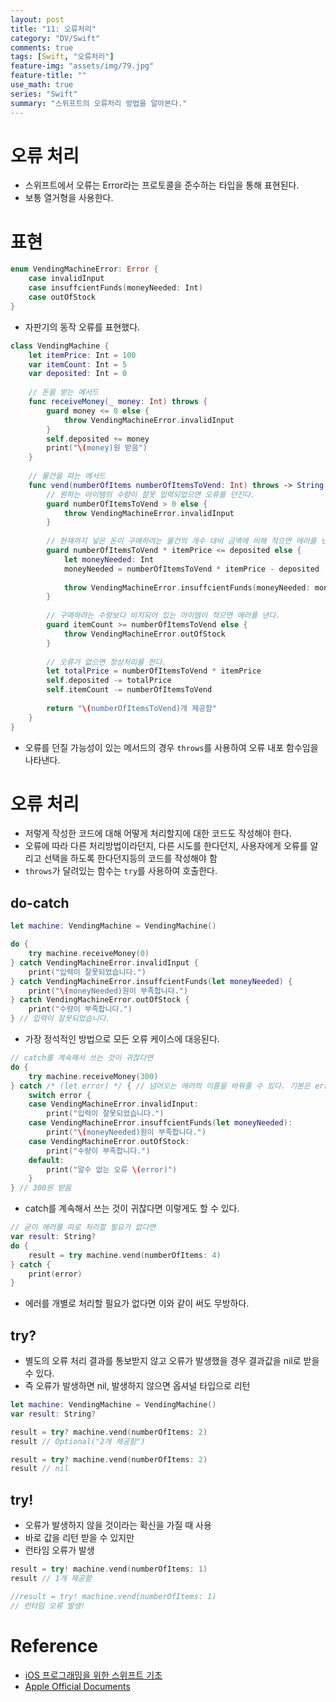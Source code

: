 ```yaml
---
layout: post
title: "11: 오류처리"
category: "DV/Swift"
comments: true
tags: [Swift, "오류처리"]
feature-img: "assets/img/79.jpg"
feature-title: ""
use_math: true
series: "Swift"
summary: "스위프트의 오류처리 방법을 알아본다."
---
```


# 오류 처리

* 스위프트에서 오류는 Error라는 프로토콜을 준수하는 타입을 통해 표현된다.
* 보통 열거형을 사용한다.


# 표현

```swift
enum VendingMachineError: Error {
    case invalidInput
    case insuffcientFunds(moneyNeeded: Int)
    case outOfStock
}
```

* 자판기의 동작 오류를 표현했다.

```swift
class VendingMachine {
    let itemPrice: Int = 100
    var itemCount: Int = 5
    var deposited: Int = 0
    
    // 돈을 받는 메서드
    func receiveMoney(_ money: Int) throws {
        guard money <= 0 else {
            throw VendingMachineError.invalidInput
        }
        self.deposited += money
        print("\(money)원 받음")
    }
    
    // 물건을 파는 메서드
    func vend(numberOfItems numberOfItemsToVend: Int) throws -> String {
        // 원하는 아이템의 수량이 잘못 입력되었으면 오류를 던진다.
        guard numberOfItemsToVend > 0 else {
            throw VendingMachineError.invalidInput
        }
        
        // 현재까지 넣은 돈이 구매하려는 물건의 개수 대비 금액에 비해 적으면 에러를 낸다.
        guard numberOfItemsToVend * itemPrice <= deposited else {
            let moneyNeeded: Int
            moneyNeeded = numberOfItemsToVend * itemPrice - deposited
            
            throw VendingMachineError.insuffcientFunds(moneyNeeded: moneyNeeded)
        }
        
        // 구매하려는 수량보다 비치되어 있는 아이템이 적으면 에러를 낸다.
        guard itemCount >= numberOfItemsToVend else {
            throw VendingMachineError.outOfStock
        }
        
        // 오류가 없으면 정상처리를 한다.
        let totalPrice = numberOfItemsToVend * itemPrice
        self.deposited -= totalPrice
        self.itemCount -= numberOfItemsToVend
        
        return "\(numberOfItemsToVend)개 제공함"
    }
}
```

* 오류를 던질 가능성이 있는 메서드의 경우 `throws`를 사용하여 오류 내포 함수임을 나타낸다.


# 오류 처리

* 저렇게 작성한 코드에 대해 어떻게 처리할지에 대한 코드도 작성해야 한다.
* 오류에 따라 다른 처리방법이라던지, 다른 시도를 한다던지, 사용자에게 오류를 알리고 선택을 하도록 한다던지등의 코드를 작성해야 함
* `throws`가 달려있는 함수는 `try`를 사용하여 호출한다.

## do-catch

```swift
let machine: VendingMachine = VendingMachine()

do {
    try machine.receiveMoney(0)
} catch VendingMachineError.invalidInput {
    print("입력이 잘못되었습니다.")
} catch VendingMachineError.insuffcientFunds(let moneyNeeded) {
    print("\(moneyNeeded)원이 부족합니다.")
} catch VendingMachineError.outOfStock {
    print("수량이 부족합니다.")
} // 입력이 잘못되었습니다.
```

* 가장 정석적인 방법으로 모든 오류 케이스에 대응된다.

```swift
// catch를 계속해서 쓰는 것이 귀찮다면
do {
    try machine.receiveMoney(300)
} catch /* (let error) */ { // 넘어오는 에러의 이름을 바꿔줄 수 있다. 기본은 error
    switch error {
    case VendingMachineError.invalidInput:
        print("입력이 잘못되었습니다.")
    case VendingMachineError.insuffcientFunds(let moneyNeeded):
        print("\(moneyNeeded)원이 부족합니다.")
    case VendingMachineError.outOfStock:
        print("수량이 부족합니다.")
    default:
        print("알수 없는 오류 \(error)")
    }
} // 300원 받음

```

* catch를 계속해서 쓰는 것이 귀찮다면 이렇게도 할 수 있다.

```swift
// 굳이 에러를 따로 처리할 필요가 없다면
var result: String?
do {
    result = try machine.vend(numberOfItems: 4)
} catch {
    print(error)
}
```

* 에러를 개별로 처리할 필요가 없다면 이와 같이 써도 무방하다.


## try?


* 별도의 오류 처리 결과를 통보받지 않고 오류가 발생했을 경우 결과값을 nil로 받을 수 있다.
* 즉 오류가 발생하면 nil, 발생하지 않으면 옵셔널 타입으로 리턴

```swift
let machine: VendingMachine = VendingMachine()
var result: String?

result = try? machine.vend(numberOfItems: 2)
result // Optional("2개 제공함")

result = try? machine.vend(numberOfItems: 2)
result // nil
```

## try!

* 오류가 발생하지 않을 것이라는 확신을 가질 때 사용
* 바로 값을 리턴 받을 수 있지만
* 런타임 오류가 발생

```swift
result = try! machine.vend(numberOfItems: 1)
result // 1개 제공함

//result = try! machine.vend(numberOfItems: 1)
// 런타임 오류 발생!
```

# Reference

* [iOS 프로그래밍을 위한 스위프트 기초](https://www.boostcourse.org/mo122/lecture/11299?isDesc=false)
* [Apple Official Documents](https://docs.swift.org/swift-book/LanguageGuide/ErrorHandling.html)